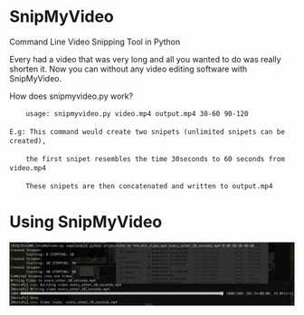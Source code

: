 # SnipMyVideo
Command Line Video Snipping Tool in Python

Every had a video that was very long and all you wanted to do was really shorten it.
  Now you can without any video editing software with SnipMyVideo.
  
How does snipmyvideo.py work?

        usage: snipmyvideo.py video.mp4 output.mp4 30-60 90-120
  
    E.g: This command would create two snipets (unlimited snipets can be created),
    
        the first snipet resembles the time 30seconds to 60 seconds from video.mp4
        
        These snipets are then concatenated and written to output.mp4
        
        
# Using SnipMyVideo
![Alt text](usage.png "Optional Title")
